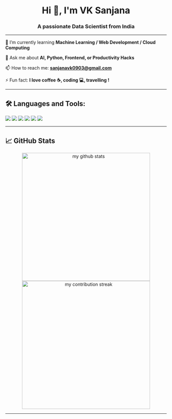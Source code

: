 <h1 align="center">Hi 👋, I'm VK Sanjana</h1>
<h3 align="center">A passionate Data Scientist from India</h3>

---

🌱 I’m currently learning **Machine Learning / Web Development / Cloud Computing**

💬 Ask me about **AI, Python, Frontend, or Productivity Hacks**

📫 How to reach me: **sanjanavk0903@gmail.com**



⚡ Fun fact: **I love coffee ☕, coding 💻, travelling !**

---

## 🛠️ Languages and Tools:
<p align="left">
  <img src="https://img.shields.io/badge/Python-3776AB?style=for-the-badge&logo=python&logoColor=white"/>
  <img src="https://img.shields.io/badge/HTML5-E34F26?style=for-the-badge&logo=html5&logoColor=white"/>
  <img src="https://img.shields.io/badge/CSS3-1572B6?style=for-the-badge&logo=css3&logoColor=white"/>
  <img src="https://img.shields.io/badge/JavaScript-F7DF1E?style=for-the-badge&logo=javascript&logoColor=black"/>
  <img src="https://img.shields.io/badge/React-20232A?style=for-the-badge&logo=react&logoColor=61DAFB"/>
  <img src="https://img.shields.io/badge/Git-F05032?style=for-the-badge&logo=git&logoColor=white"/>
</p>

---

## 📈 GitHub Stats
<p align="center">
  <img src="https://github-readme-stats.vercel.app/api?username=yourusername&show_icons=true&theme=radical" alt="my github stats" width="400"/>
  <img src="https://github-readme-streak-stats.herokuapp.com/?user=yourusername&theme=radical" alt="my contribution streak" width="400"/>
</p>

---

<!---
VKSanjana-0309/VKSanjana-0309 is a ✨ special ✨ repository because its `README.md` (this file) appears on your GitHub profile.
You can click the Preview link to take a look at your changes.
--->
